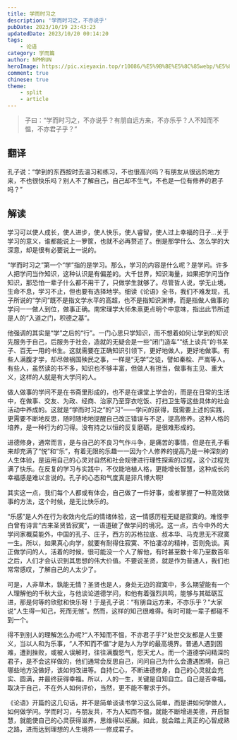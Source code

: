 ```yaml
---
title: 学而时习之
description: '学而时习之，不亦说乎'
pubDate: 2023/10/19 23:43:23
updatedDate: 2023/10/20 00:14:20
tags:
    - 论语
category: 学而篇
author: NPMRUN
heroImage: https://pic.xieyaxin.top/r10086/%E5%9B%BE%E5%8C%85webp/%E5%8A%A8%E6%BC%AB%E7%BB%BC%E5%90%882/124.webp
comment: true
chinese: true
theme:
    - split
    - article
---
```


> 子曰：“学而时习之，不亦说乎？有朋自远方来，不亦乐乎？人不知而不愠，不亦君子乎？”


## 翻译

孔子说：“学到的东西按时去温习和练习，不也很高兴吗？有朋友从很远的地方来，不也很快乐吗？别人不了解自己，自己却不生气，不也是一位有修养的君子吗？”

## 解读

学习可以使人成长，使人进步，使人快乐，使人睿智，使人过上幸福的日子...关于学习的意义，谁都能说上一箩筐，也就不必再赘述了。倒是那学什么、怎么学的大深意，却是很有必要说上一说的。
 
“学而时习之”第一个“学”指的是学习。那么，学习的内容是什么呢？是学问。许多人把学问当作知识，这种认识是有偏差的。大千世界，知识海量，如果把学问当作知识，那恐怕一辈子什么都不用干了，只做学生就够了。尽管哲人说，学无止境，生命不息，学习不止，但也要有选择地学。细读《论语》全书，我们不难发现，孔子所说的“学问”既不是指文学水平的高超，也不是指知识渊博，而是指做人做事的学问一一做人到位，做事正确。南宋理学大师朱熹更点明个中意味，指出此节所述是人的“入道之门，积德之基”。
 
他强调的其实是“学”之后的“行”。一门心思只学知识，而不想着如何让学到的知识先服务于自己，后服务于社会，造就的无疑会是一些“闭门造车”“纸上谈兵”的书呆子、百无一用的书生。这就需要在正确知识引领下，更好地做人，更好地做事。有些人满腹才学，却尽做祸国殃民之事，一样是“无学”之徒，譬如秦桧、严嵩等人。有些人，虽然读的书不多，知识也不够丰富，但做人有担当，做事有主见、重大义，这样的人就是有大学问的人。
 
做人做事的学问不是在书斋里形成的，也不是在课堂上学会的，而是在日常的生活中，在做事、交友、为政、经商、治家乃至穿衣吃饭、打扫卫生等这些具体的社会活动中养成的。这就是“学而时习之”的“习”——学问的获得，既需要上述的实践，更需要不断地反思，随时随地地提醒自己改正错误与不足，提高修养。这种人格的培养，是一种行为的习得。没有持之以恒的反复磨砺，是很难形成的。
 
进德修身，通常而言，是与自己的不良习气作斗争，是痛苦的事情，但是在孔子看来却充满了“悦”和“乐”，有着无限的乐趣一一因为个人修养的提高乃是一种深刻的人生体验，是运用自己的心灵对自然和社会规律进行理性探索的过程，这个过程充满了快乐。在反复的学习与实践中，不仅能培植人格，更能增长智慧，这种成长的幸福感是难以言说的。孔子的心态和气度真是非凡博大啊!
 
其实这一点，我们每个人都或有体会，自己做了一件好事，或者掌握了一种高效做事的方法，这个时候，是无比快乐的。
 
“乐感”是人外在行为收效内化后的情绪体验，这一情感历程无疑是寂寞的。难怪李白曾有诗言“古来圣贤皆寂寞”，一语道破了做学问的境况。这一点，古今中外的大学问家概莫能外，中国的孔子、庄子，西方的苏格拉底、叔本华、马克思无不寂寞一生。所以，如果真心向学，就要有耐得住寂寞、不怕凄凉的精神，否则免谈。真正做学问的人，活着的时候，很可能没一个人了解他，有时甚至数十年乃至数百年之后，人们才会认识到其思想的伟大价值。不要说圣贤，就是作为普通人，我们也常常感叹，了解自己的人太少了。
 
可是，人非草木，孰能无情？圣贤也是人，身处无边的寂寞中，多么期望能有一个人理解他的千秋大业，与他谈论道德学问，和他有着强烈共鸣，能够与其砥砺互进，那是何等的欣慰和快乐呀！于是孔子说：“有朋自远方来，不亦乐乎？”大家说“人生得一知己，死而无憾”。然而，这样的知己很难得。有时可能一辈子都碰不到一个。
 
得不到别人的理解怎么办呢?“人不知而不愠，不亦君子乎?”处世交友都是人生要义，当以人和为乐事，“人不知而不愠”才是为人为学的最高境界。普通人遇到困难，遭到挫败，或被人误解时，往往满腹怨气，怨天尤人。而一个道德学问精深的君子，是不会这样做的，他们通常会反思自己，问问自己为什么会遭遇困境，自己哪些地方没做好，该如何改进等。自持仁心，不断进德修身，自己的心灵就会充实、圆满，并最终获得幸福。所以，人的一生，关键是自知自立。自己是否幸福，取决于自己，不在外人如何评价，当然，更不能不奢求于外。
 
《论语》开篇的这几句话，并不是简单谈读书学习这么简单，而是讲如何学做人，如何做学问。学而时习，与朋友共，不为人知而不愠，就能不断增进美德，开启智慧，就能使自己的心灵获得滋养，思维得以拓展。如此，就会踏上真正的心智成熟之路，进而达到理想的人生境界一一修成君子。